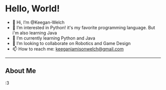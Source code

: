 # Hello, World!

- 👋 Hi, I’m @Keegan-Welch
- 👀 I’m interested in Python! it's my favorite programming language. But i'm also learning Java
- 🌱 I’m currently learning Python and Java
- 💞️ I’m looking to collaborate on Robotics and Game Design
- 📫 How to reach me: keeganjamisonwelch@gmail.com

---

<!---
Keegan-Welch/Keegan-Welch is a ✨ special ✨ repository because its `README.md` (this file) appears on your GitHub profile.
You can click the Preview link to take a look at your changes.
--->

## About Me

:3
